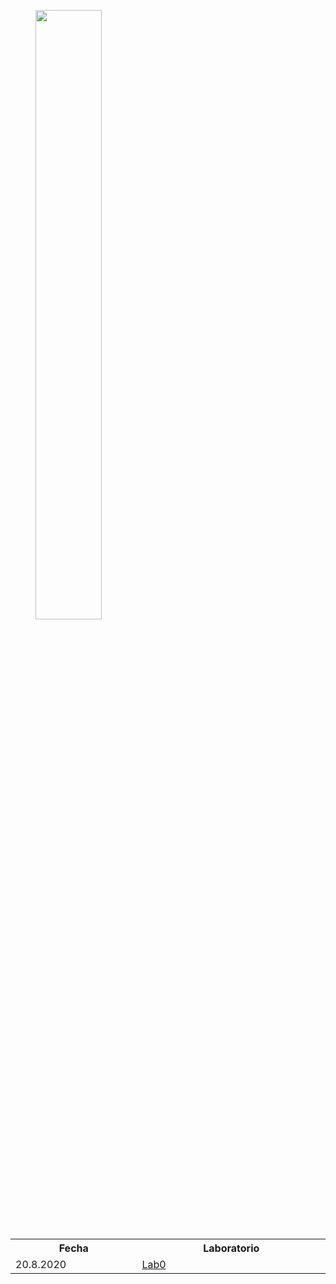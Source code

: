 <figure>
  <img src="Votacion.png" width="50%">
</figure>


<table style="width:100%">
  <tr>
    <th width="15%"> Fecha </th>
    <th width="25%">  Laboratorio </th>
  </tr>
    <tr>
    <td width="15%"> 20.8.2020 </td>
    <td width="25%">  <a href="Labs">Lab0</a> </td>
  </tr>
</table>

